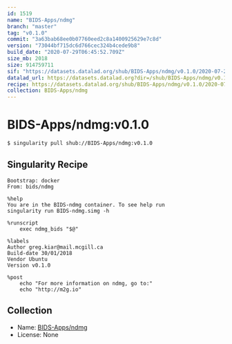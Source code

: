 ```yaml
---
id: 1519
name: "BIDS-Apps/ndmg"
branch: "master"
tag: "v0.1.0"
commit: "3a63bab68ee0b07760eed2c8a1400925629e7c8d"
version: "73044bf715dc6d766cec324b4cede9b8"
build_date: "2020-07-29T06:45:52.709Z"
size_mb: 2018
size: 914759711
sif: "https://datasets.datalad.org/shub/BIDS-Apps/ndmg/v0.1.0/2020-07-29-3a63bab6-73044bf7/73044bf715dc6d766cec324b4cede9b8.simg"
datalad_url: https://datasets.datalad.org?dir=/shub/BIDS-Apps/ndmg/v0.1.0/2020-07-29-3a63bab6-73044bf7/
recipe: https://datasets.datalad.org/shub/BIDS-Apps/ndmg/v0.1.0/2020-07-29-3a63bab6-73044bf7/Singularity
collection: BIDS-Apps/ndmg
---
```


# BIDS-Apps/ndmg:v0.1.0

```bash
$ singularity pull shub://BIDS-Apps/ndmg:v0.1.0
```

## Singularity Recipe

```singularity
Bootstrap: docker
From: bids/ndmg

%help
You are in the BIDS-ndmg container. To see help run
singularity run BIDS-ndmg.simg -h

%runscript
    exec ndmg_bids "$@"

%labels
Author greg.kiar@mail.mcgill.ca
Build-date 30/01/2018
Vendor Ubuntu
Version v0.1.0

%post
    echo "For more information on ndmg, go to:"
    echo "http://m2g.io"
```

## Collection

 - Name: [BIDS-Apps/ndmg](https://github.com/BIDS-Apps/ndmg)
 - License: None

